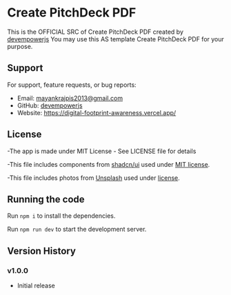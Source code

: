 # Create PitchDeck PDF

This is the OFFICIAL SRC of Create PitchDeck PDF created by [devempowerjs](github.com/devempowerjs)
You may use this AS template Create PitchDeck PDF for your purpose.

## Support

For support, feature requests, or bug reports:
- Email: mayankrajpis2013@gmail.com
- GitHub: [devempowerjs](github.com/devempowerjs)
- Website: https://digital-footprint-awareness.vercel.app/

## License

-The app is made under MIT License - See LICENSE file for details

-This file includes components from [shadcn/ui](https://ui.shadcn.com/) used under [MIT license](https://github.com/shadcn-ui/ui/blob/main/LICENSE.md).

-This file includes photos from [Unsplash](https://unsplash.com) used under [license](https://unsplash.com/license).


  ## Running the code

  Run `npm i` to install the dependencies.

  Run `npm run dev` to start the development server.

## Version History

### v1.0.0
- Initial release
  
